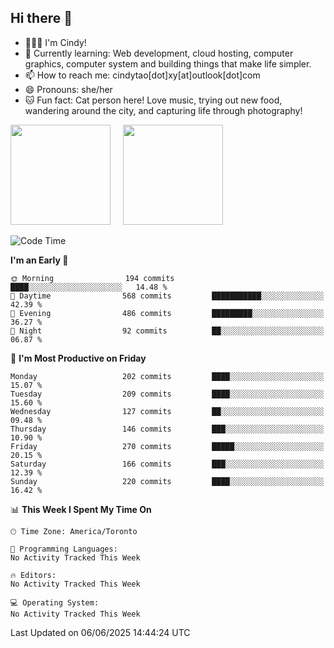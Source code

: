 ## Hi there 👋

<!--
**xinyue296/xinyue296** is a ✨ _special_ ✨ repository because its `README.md` (this file) appears on your GitHub profile.

Here are some ideas to get you started:

- 🔭 I’m currently working on ...
- 🌱 I’m currently learning ...
- 👯 I’m looking to collaborate on ...
- 🤔 I’m looking for help with ...
- 💬 Ask me about ...
- 📫 How to reach me: ...
- 😄 Pronouns: ...
- ⚡ Fun fact: ...
-->
- 👩🏻‍💻 I'm Cindy!
- 🌱 Currently learning: Web development, cloud hosting, computer graphics, computer system and building things that make life simpler.
- 📫 How to reach me: cindytao[dot]xy[at]outlook[dot]com
- 😄 Pronouns: she/her
- 🐱 Fun fact: Cat person here! Love music, trying out new food, wandering around the city, and capturing life through photography!

<!--Github Status: start-->
<div align="left">
  <img height="160em" src="https://github-readme-stats-topaz-two-25.vercel.app/api?username=xinyue296&theme=react&show_icons=true&count_private=true&include_orgs=true&hide=contribs,issues" />
    &nbsp;&nbsp;&nbsp;
  <img height="160em" src="https://github-readme-stats-cindy-taos-projects.vercel.app/api/top-langs/?username=xinyue296&theme=react&count_private=true&include_orgs=true&layout=compact" />
</div>
<!-- Github Status: end-->

<!--START_SECTION:waka-->
![Code Time](http://img.shields.io/badge/Code%20Time-294%20hrs%2030%20mins-blue)

**I'm an Early 🐤** 

```text
🌞 Morning                194 commits         ████░░░░░░░░░░░░░░░░░░░░░   14.48 % 
🌆 Daytime                568 commits         ███████████░░░░░░░░░░░░░░   42.39 % 
🌃 Evening                486 commits         █████████░░░░░░░░░░░░░░░░   36.27 % 
🌙 Night                  92 commits          ██░░░░░░░░░░░░░░░░░░░░░░░   06.87 % 
```
📅 **I'm Most Productive on Friday** 

```text
Monday                   202 commits         ████░░░░░░░░░░░░░░░░░░░░░   15.07 % 
Tuesday                  209 commits         ████░░░░░░░░░░░░░░░░░░░░░   15.60 % 
Wednesday                127 commits         ██░░░░░░░░░░░░░░░░░░░░░░░   09.48 % 
Thursday                 146 commits         ███░░░░░░░░░░░░░░░░░░░░░░   10.90 % 
Friday                   270 commits         █████░░░░░░░░░░░░░░░░░░░░   20.15 % 
Saturday                 166 commits         ███░░░░░░░░░░░░░░░░░░░░░░   12.39 % 
Sunday                   220 commits         ████░░░░░░░░░░░░░░░░░░░░░   16.42 % 
```


📊 **This Week I Spent My Time On** 

```text
🕑︎ Time Zone: America/Toronto

💬 Programming Languages: 
No Activity Tracked This Week

🔥 Editors: 
No Activity Tracked This Week

💻 Operating System: 
No Activity Tracked This Week
```


 Last Updated on 06/06/2025 14:44:24 UTC
<!--END_SECTION:waka-->
